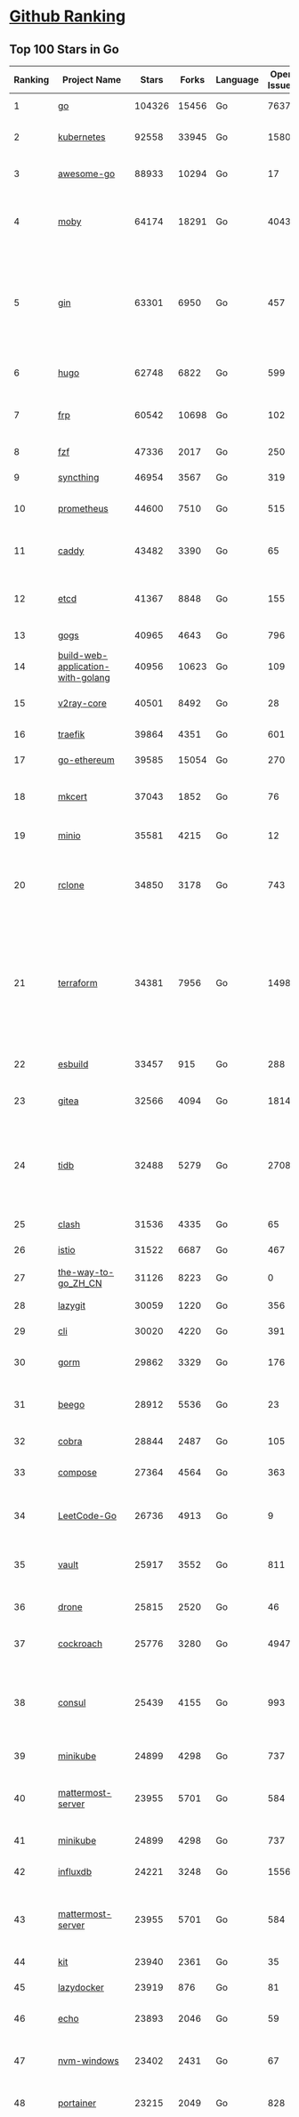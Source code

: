 [Github Ranking](../README.md)
==========

## Top 100 Stars in Go

| Ranking | Project Name | Stars | Forks | Language | Open Issues | Description | Last Commit |
| ------- | ------------ | ----- | ----- | -------- | ----------- | ----------- | ----------- |
| 1 | [go](https://github.com/golang/go) | 104326 | 15456 | Go | 7637 | The Go programming language | 2022-10-04T06:30:37Z |
| 2 | [kubernetes](https://github.com/kubernetes/kubernetes) | 92558 | 33945 | Go | 1580 | Production-Grade Container Scheduling and Management | 2022-10-04T10:41:01Z |
| 3 | [awesome-go](https://github.com/avelino/awesome-go) | 88933 | 10294 | Go | 17 | A curated list of awesome Go frameworks, libraries and software | 2022-10-04T08:22:27Z |
| 4 | [moby](https://github.com/moby/moby) | 64174 | 18291 | Go | 4043 | Moby Project - a collaborative project for the container ecosystem to assemble container-based systems | 2022-10-04T11:59:47Z |
| 5 | [gin](https://github.com/gin-gonic/gin) | 63301 | 6950 | Go | 457 | Gin is a HTTP web framework written in Go (Golang). It features a Martini-like API with much better performance -- up to 40 times faster. If you need smashing performance, get yourself some Gin. | 2022-10-03T05:49:17Z |
| 6 | [hugo](https://github.com/gohugoio/hugo) | 62748 | 6822 | Go | 599 | The world’s fastest framework for building websites. | 2022-10-04T10:50:05Z |
| 7 | [frp](https://github.com/fatedier/frp) | 60542 | 10698 | Go | 102 | A fast reverse proxy to help you expose a local server behind a NAT or firewall to the internet. | 2022-10-03T09:51:41Z |
| 8 | [fzf](https://github.com/junegunn/fzf) | 47336 | 2017 | Go | 250 | :cherry_blossom: A command-line fuzzy finder | 2022-10-04T04:20:14Z |
| 9 | [syncthing](https://github.com/syncthing/syncthing) | 46954 | 3567 | Go | 319 | Open Source Continuous File Synchronization | 2022-10-04T11:52:28Z |
| 10 | [prometheus](https://github.com/prometheus/prometheus) | 44600 | 7510 | Go | 515 | The Prometheus monitoring system and time series database. | 2022-10-04T11:21:27Z |
| 11 | [caddy](https://github.com/caddyserver/caddy) | 43482 | 3390 | Go | 65 | Fast and extensible multi-platform HTTP/3 web server with automatic HTTPS | 2022-10-04T06:58:56Z |
| 12 | [etcd](https://github.com/etcd-io/etcd) | 41367 | 8848 | Go | 155 | Distributed reliable key-value store for the most critical data of a distributed system | 2022-10-03T22:37:46Z |
| 13 | [gogs](https://github.com/gogs/gogs) | 40965 | 4643 | Go | 796 | Gogs is a painless self-hosted Git service | 2022-10-04T08:24:01Z |
| 14 | [build-web-application-with-golang](https://github.com/astaxie/build-web-application-with-golang) | 40956 | 10623 | Go | 109 | A golang ebook intro how to build a web with golang | 2022-09-21T23:31:23Z |
| 15 | [v2ray-core](https://github.com/v2ray/v2ray-core) | 40501 | 8492 | Go | 28 | A platform for building proxies to bypass network restrictions. | 2022-09-26T03:01:44Z |
| 16 | [traefik](https://github.com/traefik/traefik) | 39864 | 4351 | Go | 601 | The Cloud Native Application Proxy | 2022-10-04T10:36:09Z |
| 17 | [go-ethereum](https://github.com/ethereum/go-ethereum) | 39585 | 15054 | Go | 270 | Official Go implementation of the Ethereum protocol | 2022-10-04T10:30:18Z |
| 18 | [mkcert](https://github.com/FiloSottile/mkcert) | 37043 | 1852 | Go | 76 | A simple zero-config tool to make locally trusted development certificates with any names you'd like. | 2022-09-01T12:21:51Z |
| 19 | [minio](https://github.com/minio/minio) | 35581 | 4215 | Go | 12 | Multi-Cloud :cloud: Object Storage  | 2022-10-04T06:50:48Z |
| 20 | [rclone](https://github.com/rclone/rclone) | 34850 | 3178 | Go | 743 | "rsync for cloud storage" - Google Drive, S3, Dropbox, Backblaze B2, One Drive, Swift, Hubic, Wasabi, Google Cloud Storage, Yandex Files | 2022-10-04T10:30:04Z |
| 21 | [terraform](https://github.com/hashicorp/terraform) | 34381 | 7956 | Go | 1498 | Terraform enables you to safely and predictably create, change, and improve infrastructure. It is an open source tool that codifies APIs into declarative configuration files that can be shared amongst team members, treated as code, edited, reviewed, and versioned. | 2022-10-04T09:14:45Z |
| 22 | [esbuild](https://github.com/evanw/esbuild) | 33457 | 915 | Go | 288 | An extremely fast JavaScript and CSS bundler and minifier | 2022-10-01T01:24:09Z |
| 23 | [gitea](https://github.com/go-gitea/gitea) | 32566 | 4094 | Go | 1814 | Git with a cup of tea, painless self-hosted git service | 2022-10-04T04:20:43Z |
| 24 | [tidb](https://github.com/pingcap/tidb) | 32488 | 5279 | Go | 2708 | TiDB is an open-source, cloud-native, distributed, MySQL-Compatible database for elastic scale and real-time analytics. Try free: https://tidbcloud.com/free-trial | 2022-10-04T10:56:23Z |
| 25 | [clash](https://github.com/Dreamacro/clash) | 31536 | 4335 | Go | 65 | A rule-based tunnel in Go. | 2022-09-29T03:48:30Z |
| 26 | [istio](https://github.com/istio/istio) | 31522 | 6687 | Go | 467 | Connect, secure, control, and observe services. | 2022-10-04T07:14:01Z |
| 27 | [the-way-to-go_ZH_CN](https://github.com/unknwon/the-way-to-go_ZH_CN) | 31126 | 8223 | Go | 0 | 《The Way to Go》中文译本，中文正式名《Go 入门指南》 | 2022-09-29T03:46:11Z |
| 28 | [lazygit](https://github.com/jesseduffield/lazygit) | 30059 | 1220 | Go | 356 | simple terminal UI for git commands | 2022-10-04T03:15:50Z |
| 29 | [cli](https://github.com/cli/cli) | 30020 | 4220 | Go | 391 | GitHub’s official command line tool | 2022-10-04T03:29:48Z |
| 30 | [gorm](https://github.com/go-gorm/gorm) | 29862 | 3329 | Go | 176 | The fantastic ORM library for Golang, aims to be developer friendly | 2022-10-03T19:13:33Z |
| 31 | [beego](https://github.com/beego/beego) | 28912 | 5536 | Go | 23 | beego is an open-source, high-performance web framework for the Go programming language. | 2022-09-30T08:29:17Z |
| 32 | [cobra](https://github.com/spf13/cobra) | 28844 | 2487 | Go | 105 | A Commander for modern Go CLI interactions | 2022-10-04T09:58:52Z |
| 33 | [compose](https://github.com/docker/compose) | 27364 | 4564 | Go | 363 | Define and run multi-container applications with Docker | 2022-10-01T07:57:33Z |
| 34 | [LeetCode-Go](https://github.com/halfrost/LeetCode-Go) | 26736 | 4913 | Go | 9 | ✅ Solutions to LeetCode by Go, 100% test coverage, runtime beats 100% / LeetCode 题解 | 2022-10-02T04:28:02Z |
| 35 | [vault](https://github.com/hashicorp/vault) | 25917 | 3552 | Go | 811 | A tool for secrets management, encryption as a service, and privileged access management | 2022-10-04T10:02:40Z |
| 36 | [drone](https://github.com/harness/drone) | 25815 | 2520 | Go | 46 | Drone is a Container-Native, Continuous Delivery Platform | 2022-09-21T13:25:16Z |
| 37 | [cockroach](https://github.com/cockroachdb/cockroach) | 25776 | 3280 | Go | 4947 | CockroachDB - the open source, cloud-native distributed SQL database. | 2022-10-04T12:00:30Z |
| 38 | [consul](https://github.com/hashicorp/consul) | 25439 | 4155 | Go | 993 | Consul is a distributed, highly available, and data center aware solution to connect and configure applications across dynamic, distributed infrastructure. | 2022-10-04T08:37:44Z |
| 39 | [minikube](https://github.com/kubernetes/minikube) | 24899 | 4298 | Go | 737 | Run Kubernetes locally | 2022-10-03T23:15:58Z |
| 40 | [mattermost-server](https://github.com/mattermost/mattermost-server) | 23955 | 5701 | Go | 584 | Mattermost is an open source platform for secure collaboration across the entire software development lifecycle. | 2022-10-04T09:52:09Z |
| 41 | [minikube](https://github.com/kubernetes/minikube) | 24899 | 4298 | Go | 737 | Run Kubernetes locally | 2022-10-03T23:15:58Z |
| 42 | [influxdb](https://github.com/influxdata/influxdb) | 24221 | 3248 | Go | 1556 | Scalable datastore for metrics, events, and real-time analytics | 2022-10-03T21:20:33Z |
| 43 | [mattermost-server](https://github.com/mattermost/mattermost-server) | 23955 | 5701 | Go | 584 | Mattermost is an open source platform for secure collaboration across the entire software development lifecycle. | 2022-10-04T09:52:09Z |
| 44 | [kit](https://github.com/go-kit/kit) | 23940 | 2361 | Go | 35 | A standard library for microservices. | 2022-08-26T00:50:32Z |
| 45 | [lazydocker](https://github.com/jesseduffield/lazydocker) | 23919 | 876 | Go | 81 | The lazier way to manage everything docker | 2022-09-20T22:44:42Z |
| 46 | [echo](https://github.com/labstack/echo) | 23893 | 2046 | Go | 59 | High performance, minimalist Go web framework | 2022-10-03T10:24:19Z |
| 47 | [nvm-windows](https://github.com/coreybutler/nvm-windows) | 23402 | 2431 | Go | 67 | A node.js version management utility for Windows. Ironically written in Go. | 2022-09-23T18:11:15Z |
| 48 | [portainer](https://github.com/portainer/portainer) | 23215 | 2049 | Go | 828 | Making Docker and Kubernetes management easy. | 2022-10-04T02:30:55Z |
| 49 | [nps](https://github.com/ehang-io/nps) | 23016 | 4231 | Go | 356 | 一款轻量级、高性能、功能强大的内网穿透代理服务器。支持tcp、udp、socks5、http等几乎所有流量转发，可用来访问内网网站、本地支付接口调试、ssh访问、远程桌面，内网dns解析、内网socks5代理等等……，并带有功能强大的web管理端。a lightweight, high-performance, powerful intranet penetration proxy server, with a powerful web management terminal. | 2022-08-06T06:31:51Z |
| 50 | [iris](https://github.com/kataras/iris) | 22997 | 2424 | Go | 69 | The fastest HTTP/2 Go Web Framework. New, modern, easy to learn. Fast development with Code you control. Unbeatable cost-performance ratio :leaves: :rocket: \| 谢谢 \| #golang | 2022-10-04T09:21:21Z |
| 51 | [nsq](https://github.com/nsqio/nsq) | 22782 | 2800 | Go | 51 | A realtime distributed messaging platform | 2022-10-02T22:51:17Z |
| 52 | [photoprism](https://github.com/photoprism/photoprism) | 22697 | 1270 | Go | 322 | AI-Powered Photos App for the Decentralized Web 🌈💎✨ | 2022-10-04T10:28:08Z |
| 53 | [helm](https://github.com/helm/helm) | 22688 | 6393 | Go | 298 | The Kubernetes Package Manager | 2022-10-03T14:13:59Z |
| 54 | [fiber](https://github.com/gofiber/fiber) | 22629 | 1151 | Go | 23 | ⚡️ Express inspired web framework written in Go | 2022-10-02T11:16:29Z |
| 55 | [faas](https://github.com/openfaas/faas) | 22179 | 1798 | Go | 23 | OpenFaaS - Serverless Functions Made Simple | 2022-09-29T19:36:43Z |
| 56 | [ngrok](https://github.com/inconshreveable/ngrok) | 22163 | 4087 | Go | 236 | Introspected tunnels to localhost | 2022-08-23T07:11:57Z |
| 57 | [hub](https://github.com/github/hub) | 22082 | 2341 | Go | 239 | A command-line tool that makes git easier to use with GitHub. | 2022-08-25T15:28:57Z |
| 58 | [logrus](https://github.com/sirupsen/logrus) | 21392 | 2179 | Go | 3 | Structured, pluggable logging for Go. | 2022-09-15T14:30:00Z |
| 59 | [docker_practice](https://github.com/yeasy/docker_practice) | 21173 | 5382 | Go | 4 | Learn and understand Docker&Container technologies, with real DevOps practice! | 2022-09-26T08:59:32Z |
| 60 | [k3s](https://github.com/k3s-io/k3s) | 21109 | 1865 | Go | 349 | Lightweight Kubernetes | 2022-10-04T10:29:12Z |
| 61 | [croc](https://github.com/schollz/croc) | 20837 | 904 | Go | 85 | Easily and securely send things from one computer to another :crocodile: :package: | 2022-09-16T16:20:02Z |
| 62 | [go-zero](https://github.com/zeromicro/go-zero) | 20786 | 2998 | Go | 105 | A cloud-native Go microservices framework with cli tool for productivity. | 2022-10-04T10:09:03Z |
| 63 | [viper](https://github.com/spf13/viper) | 20775 | 1756 | Go | 348 | Go configuration with fangs | 2022-10-03T13:26:28Z |
| 64 | [micro](https://github.com/zyedidia/micro) | 20398 | 1053 | Go | 632 | A modern and intuitive terminal-based text editor | 2022-10-01T20:03:45Z |
| 65 | [vegeta](https://github.com/tsenart/vegeta) | 20239 | 1246 | Go | 85 | HTTP load testing tool and library. It's over 9000! | 2022-09-20T09:20:46Z |
| 66 | [go-patterns](https://github.com/tmrts/go-patterns) | 20170 | 1879 | Go | 13 | Curated list of Go design patterns, recipes and idioms | 2022-08-07T21:44:59Z |
| 67 | [rancher](https://github.com/rancher/rancher) | 19902 | 2663 | Go | 2126 | Complete container management platform | 2022-10-04T08:06:09Z |
| 68 | [dapr](https://github.com/dapr/dapr) | 19405 | 1526 | Go | 311 | Dapr is a portable, event-driven, runtime for building distributed applications across cloud and edge. | 2022-10-03T22:42:11Z |
| 69 | [go-micro](https://github.com/go-micro/go-micro) | 19395 | 2164 | Go | 58 | A Go microservices framework | 2022-10-03T19:13:55Z |
| 70 | [delve](https://github.com/go-delve/delve) | 19282 | 1957 | Go | 99 | Delve is a debugger for the Go programming language. | 2022-10-03T19:05:20Z |
| 71 | [lux](https://github.com/iawia002/lux) | 19131 | 2312 | Go | 389 | 👾 Fast and simple video download library and CLI tool written in Go | 2022-09-21T06:22:11Z |
| 72 | [cli](https://github.com/urfave/cli) | 19074 | 1619 | Go | 113 | A simple, fast, and fun package for building command line apps in Go | 2022-10-04T10:15:24Z |
| 73 | [kratos](https://github.com/go-kratos/kratos) | 18957 | 3643 | Go | 79 | Your ultimate Go microservices framework for the cloud-native era. | 2022-10-03T18:31:01Z |
| 74 | [dgraph](https://github.com/dgraph-io/dgraph) | 18504 | 1402 | Go | 88 | Native GraphQL Database with graph backend | 2022-10-04T03:35:36Z |
| 75 | [fasthttp](https://github.com/valyala/fasthttp) | 18492 | 1546 | Go | 42 | Fast HTTP package for Go. Tuned for high performance. Zero memory allocations in hot paths. Up to 10x faster than net/http | 2022-09-30T13:30:39Z |
| 76 | [learn-go-with-tests](https://github.com/quii/learn-go-with-tests) | 18488 | 2430 | Go | 26 | Learn Go with test-driven development | 2022-09-29T07:36:24Z |
| 77 | [harbor](https://github.com/goharbor/harbor) | 18403 | 4172 | Go | 570 | An open source trusted cloud native registry project that stores, signs, and scans content. | 2022-10-04T11:49:09Z |
| 78 | [fyne](https://github.com/fyne-io/fyne) | 18360 | 1002 | Go | 439 | Cross platform GUI in Go inspired by Material Design | 2022-10-04T08:01:49Z |
| 79 | [v2ray-core](https://github.com/v2fly/v2ray-core) | 18288 | 3058 | Go | 47 | A platform for building proxies to bypass network restrictions. | 2022-09-27T18:14:21Z |
| 80 | [restic](https://github.com/restic/restic) | 18163 | 1204 | Go | 354 | Fast, secure, efficient backup program | 2022-10-03T17:18:49Z |
| 81 | [websocket](https://github.com/gorilla/websocket) | 18115 | 3018 | Go | 26 | A fast, well-tested and widely used WebSocket implementation for Go. | 2022-09-27T08:38:15Z |
| 82 | [k9s](https://github.com/derailed/k9s) | 18108 | 1145 | Go | 304 | 🐶 Kubernetes CLI To Manage Your Clusters In Style! | 2022-10-03T09:35:46Z |
| 83 | [k6](https://github.com/grafana/k6) | 18084 | 944 | Go | 342 | A modern load testing tool, using Go and JavaScript - https://k6.io | 2022-10-04T10:25:04Z |
| 84 | [colly](https://github.com/gocolly/colly) | 17850 | 1474 | Go | 130 | Elegant Scraper and Crawler Framework for Golang | 2022-09-01T15:23:02Z |
| 85 | [testify](https://github.com/stretchr/testify) | 17749 | 1326 | Go | 254 | A toolkit with common assertions and mocks that plays nicely with the standard library | 2022-10-04T06:31:05Z |
| 86 | [mux](https://github.com/gorilla/mux) | 17440 | 1575 | Go | 11 | A powerful HTTP router and URL matcher for building Go web servers with 🦍 | 2022-09-18T13:47:05Z |
| 87 | [filebrowser](https://github.com/filebrowser/filebrowser) | 17225 | 2150 | Go | 69 | 📂 Web File Browser | 2022-09-28T07:14:50Z |
| 88 | [loki](https://github.com/grafana/loki) | 17193 | 2210 | Go | 494 | Like Prometheus, but for logs. | 2022-10-04T11:47:10Z |
| 89 | [gotty](https://github.com/yudai/gotty) | 17183 | 1316 | Go | 100 | Share your terminal as a web application | 2022-09-15T13:52:00Z |
| 90 | [zap](https://github.com/uber-go/zap) | 17105 | 1222 | Go | 85 | Blazing fast, structured, leveled logging in Go. | 2022-09-20T00:38:34Z |
| 91 | [grpc-go](https://github.com/grpc/grpc-go) | 16860 | 3766 | Go | 129 | The Go language implementation of gRPC. HTTP/2 based RPC | 2022-10-04T00:06:25Z |
| 92 | [jaeger](https://github.com/jaegertracing/jaeger) | 16489 | 1983 | Go | 314 | CNCF Jaeger, a Distributed Tracing Platform | 2022-09-29T05:29:12Z |
| 93 | [websocketd](https://github.com/joewalnes/websocketd) | 16379 | 980 | Go | 36 | Turn any program that uses STDIN/STDOUT into a WebSocket server. Like inetd, but for WebSockets.  | 2022-02-16T15:00:22Z |
| 94 | [xbar](https://github.com/matryer/xbar) | 16338 | 641 | Go | 117 | Put the output from any script or program into your macOS Menu Bar (the BitBar reboot) | 2022-10-01T21:18:10Z |
| 95 | [goreplay](https://github.com/buger/goreplay) | 16198 | 1649 | Go | 248 | GoReplay is an open-source tool for capturing and replaying live HTTP traffic into a test environment in order to continuously test your system with real data. It can be used to increase confidence in code deployments, configuration changes and infrastructure changes. | 2022-10-03T07:06:35Z |
| 96 | [Cloudreve](https://github.com/cloudreve/Cloudreve) | 15906 | 2773 | Go | 249 | 🌩支持多家云存储的云盘系统 (Self-hosted file management and sharing system, supports multiple storage providers) | 2022-10-03T16:02:07Z |
| 97 | [redis](https://github.com/go-redis/redis) | 15518 | 1890 | Go | 154 | Type-safe Redis client for Golang | 2022-10-04T11:29:22Z |
| 98 | [seaweedfs](https://github.com/seaweedfs/seaweedfs) | 15506 | 1865 | Go | 98 | SeaweedFS is a fast distributed storage system for blobs, objects, files, and data lake, for billions of files! Blob store has O(1) disk seek, cloud tiering. Filer supports Cloud Drive, cross-DC active-active replication, Kubernetes, POSIX FUSE mount, S3 API, S3 Gateway, Hadoop, WebDAV, encryption, Erasure Coding. | 2022-10-04T08:20:01Z |
| 99 | [charts](https://github.com/helm/charts) | 15458 | 17219 | Go | 0 | ⚠️(OBSOLETE) Curated applications for Kubernetes | 2022-02-20T14:09:39Z |
| 100 | [podman](https://github.com/containers/podman) | 15420 | 1634 | Go | 268 | Podman: A tool for managing OCI containers and pods. | 2022-10-03T21:03:11Z |

